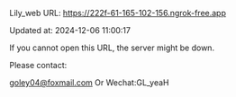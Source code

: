 Lily_web URL: https://222f-61-165-102-156.ngrok-free.app

Updated at: 2024-12-06 11:00:17

If you cannot open this URL, the server might be down.

Please contact: 

goley04@foxmail.com Or Wechat:GL_yeaH